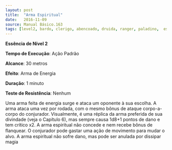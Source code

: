 ```yaml
---
layout: post
title:  "Arma Espiritual"
date:   2016-11-09
source: Manual Básico.163
tags: [level2, bardo, clerigo, abencoado, druida, ranger, paladino,  essencia, padrao, metros, outro, minuto, nenhum]
---
```


**Essência de Nível 2**

**Tempo de Execução**: Ação Padrão

**Alcance**: 30 metros

**Efeito**: Arma de Energia

**Duração**: 1 minuto

**Teste de Resistência**: Nenhum

Uma arma feita de energia surge e ataca um oponente à sua escolha. A arma ataca uma vez por rodada, com o mesmo bônus de ataque corpo-a-corpo do conjurador.
Visualmente, é uma réplica da arma preferida de sua divindade (veja o Capítulo 6), mas sempre causa 1d8+1 pontos de dano e tem crítico x2. A arma espiritual não concede e nem recebe bônus de ﬂanquear.
O conjurador pode gastar uma ação de movimento para mudar o alvo. A arma espiritual não sofre dano, mas pode ser anulada por dissipar magia
